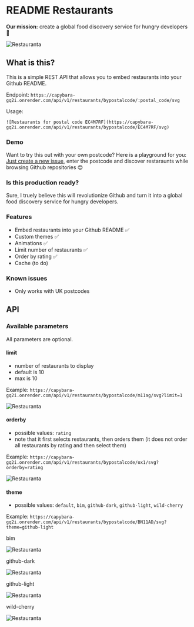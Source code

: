 # README Restaurants

**Our mission:** create a global food discovery service for hungry developers 🍕

![Restauranta](https://capybara-gq2i.onrender.com/api/v1/restaurants/bypostalcode/EC4M7RF/svg)

## What is this?

This is a simple REST API that allows you to embed restaurants into your Github README.

Endpoint: `https://capybara-gq2i.onrender.com/api/v1/restaurants/bypostalcode/:postal_code/svg`

Usage:

```
![Restaurants for postal code EC4M7RF](https://capybara-gq2i.onrender.com/api/v1/restaurants/bypostalcode/EC4M7RF/svg)
```

### Demo

Want to try this out with your own postcode? Here is a playground for you: [Just create a new issue](https://github.com/geniegeist/capybara/issues/new/choose), enter the postcode and discover restaraunts while browsing Github repositories 😊

### Is this production ready?

Sure, I truely believe this will revolutionize Github and turn it into a global food discovery service for hungry developers.

### Features

- Embed restaurants into your Github README ✅
- Custom themes ✅
- Animations ✅
- Limit number of restaurants ✅
- Order by rating ✅
- Cache (to do)

### Known issues

- Only works with UK postcodes

## API

### Available parameters

All parameters are optional.

#### limit

- number of restaurants to display
- default is 10
- max is 10

Example: `https://capybara-gq2i.onrender.com/api/v1/restaurants/bypostalcode/m11ag/svg?limit=1`

![Restauranta](https://capybara-gq2i.onrender.com/api/v1/restaurants/bypostalcode/m11ag/svg?limit=1)

#### orderby

- possible values: `rating`
- note that it first selects restaurants, then orders them (it does not order all restaurants by rating and then select them)

Example: `https://capybara-gq2i.onrender.com/api/v1/restaurants/bypostalcode/ox1/svg?orderby=rating`

![Restauranta](https://capybara-gq2i.onrender.com/api/v1/restaurants/bypostalcode/ox1/svg?orderby=rating&limit=3)

#### theme

- possible values: `default`, `bim`, `github-dark`, `github-light`, `wild-cherry`

Example: `https://capybara-gq2i.onrender.com/api/v1/restaurants/bypostalcode/BN11AD/svg?theme=github-light`

bim

![Restauranta](https://capybara-gq2i.onrender.com/api/v1/restaurants/bypostalcode/BN11AD/svg?theme=bim&limit=1)

github-dark

![Restauranta](https://capybara-gq2i.onrender.com/api/v1/restaurants/bypostalcode/BN11AD/svg?theme=github-dark&limit=1)

github-light

![Restauranta](https://capybara-gq2i.onrender.com/api/v1/restaurants/bypostalcode/BN11AD/svg?theme=github-light&limit=1)

wild-cherry

![Restauranta](https://capybara-gq2i.onrender.com/api/v1/restaurants/bypostalcode/BN11AD/svg?theme=wild-cherry&limit=1)
